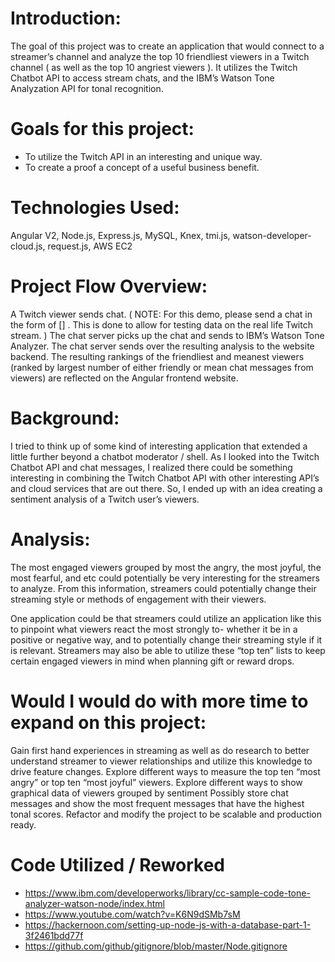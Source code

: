 # Introduction:
The goal of this project was to create an application that would connect to a streamer’s channel and analyze the top 10 friendliest viewers in a Twitch channel ( as well as the top 10 angriest viewers ). It utilizes the Twitch Chatbot API to access stream chats, and the IBM’s Watson Tone Analyzation API for tonal recognition.


# Goals for this project:
- To utilize the Twitch API in an interesting and unique way.
- To create a proof a concept of a useful business benefit.

# Technologies Used:
Angular V2, Node.js, Express.js, MySQL, Knex, tmi.js, watson-developer-cloud.js, request.js, AWS EC2


# Project Flow Overview:
A Twitch viewer sends chat. ( NOTE: For this demo, please send a chat in the form of [<username>] <message>. This is done to allow for testing data on the real life Twitch stream. )
The chat server picks up the chat and sends to IBM’s Watson Tone Analyzer.
The chat server sends over the resulting analysis to the website backend.
The resulting rankings of the friendliest and meanest viewers (ranked by largest number of either friendly or mean chat messages from viewers) are reflected on the Angular frontend website.

# Background:
I tried to think up of some kind of interesting application that extended a little further beyond a chatbot moderator / shell. As I looked into the Twitch Chatbot API and chat messages, I realized there could be something interesting in combining the Twitch Chatbot API with other interesting API’s and cloud services that are out there. So, I ended up with an idea creating a sentiment analysis of a Twitch user’s viewers.


# Analysis:
The most engaged viewers grouped by most the angry, the most joyful, the most fearful, and etc could potentially be very interesting for the streamers to analyze. From this information, streamers could potentially change their streaming style or methods of engagement with their viewers.

One application could be that streamers could utilize an application like this to pinpoint what viewers react the most strongly to- whether it be in a positive or negative way, and to potentially change their streaming style if it is relevant. Streamers may also be able to utilize these “top ten” lists to keep certain engaged viewers in mind when planning gift or reward drops.


# Would I would do with more time to expand on this project:
Gain first hand experiences in streaming as well as do research to better understand streamer to viewer relationships and utilize this knowledge to drive feature changes.
Explore different ways to measure the top ten “most angry” or top ten “most joyful” viewers.
Explore different ways to show graphical data of viewers grouped by sentiment
Possibly store chat messages and show the most frequent messages that have the highest tonal scores.
Refactor and modify the project to be scalable and production ready.

# Code Utilized / Reworked
  - https://www.ibm.com/developerworks/library/cc-sample-code-tone-analyzer-watson-node/index.html
  - https://www.youtube.com/watch?v=K6N9dSMb7sM
  - https://hackernoon.com/setting-up-node-js-with-a-database-part-1-3f2461bdd77f
  - https://github.com/github/gitignore/blob/master/Node.gitignore
